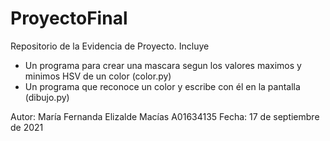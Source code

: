 # ProyectoFinal
Repositorio de la Evidencia de Proyecto.
Incluye
  - Un programa para crear una mascara segun los valores maximos y minimos HSV de un color (color.py)
  - Un programa que reconoce un color y escribe con él en la pantalla (dibujo.py)

Autor: María Fernanda Elizalde Macías A01634135
Fecha: 17 de septiembre de 2021
